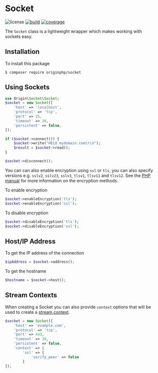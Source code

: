 # Socket

![license](https://img.shields.io/badge/license-MIT-brightGreen.svg)
[![build](https://travis-ci.org/originphp/socket.svg?branch=master)](https://travis-ci.org/originphp/socket)
[![coverage](https://coveralls.io/repos/github/originphp/socket/badge.svg?branch=master)](https://coveralls.io/github/originphp/socket?branch=master)

The `Socket` class is a lightweight wrapper which makes working with sockets easy.

## Installation

To install this package

```linux
$ composer require originphp/socket
```

## Using Sockets

```php
use Origin\Socket\Socket;
$socket = new Socket([
    'host' => 'localhost',
    'protocol' => 'tcp',
    'port' => 25,
    'timeout' => 30,
    'persistent' => false,
]);

if ($socket->connect()) {
    $socket->write("HELO mydomain.com\r\n");
    $result = $socket->read();
}

$socket->disconnect();
```

You can can also enable encryption using  `ssl` or `tls`, you can also specify versions e.g. `sslv2`, `sslv23`, `sslv3`, `tlsv1`, `tlsv11` and `tlsv12`. See the [PHP manual](https://www.php.net/manual/en/function.stream-socket-enable-crypto.php) for more information on the encryption methods.

To enable encryption

```php
$socket->enableEncryption('tls');
$socket->enableEncryption('ssl');
```

To disable encryption

```php
$socket->disableEncryption('tls');
$socket->disableEncryption('ssl');
```

## Host/IP Address

To get the IP address of the connection

```php
$ipAddress = $socket->address();
```

To get the hostname

```php
$hostname = $socket->host();
```

## Stream Contexts

When creating a Socket you can also provide `context` options that will be used to create a [stream context](https://www.php.net/manual/en/function.stream-context-create.php).

```php
$socket = new Socket([
    'host' => 'example.com',
    'protocol' => 'tcp',
    'port' => 443,
    'timeout' => 30,
    'persistent' => false,
    'context' => [
        'ssl' => [
            'verify_peer' => false
        ]
]);
```